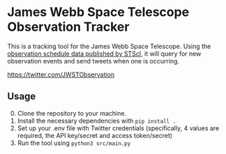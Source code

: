 # James Webb Space Telescope Observation Tracker

This is a tracking tool for the James Webb Space Telescope. Using the [observation schedule data published by STScI](https://www.stsci.edu/jwst/science-execution/observing-schedules), it will query for new observation events and send tweets when one is occurring.

https://twitter.com/JWSTObservation

## Usage

0. Clone the repository to your machine.
1. Install the necessary dependencies with `pip install .`
2. Set up your .env file with Twitter credentials (specifically, 4 values are required, the API key/secret and access token/secret)
3. Run the tool using `python3 src/main.py`